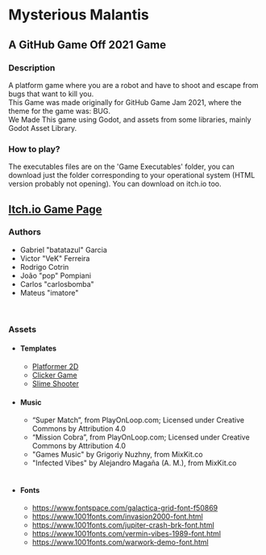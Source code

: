 # Mysterious Malantis
## A GitHub Game Off 2021 Game

### Description
A platform game where you are a robot and have to shoot and escape from bugs that want to kill you.
<br>
This Game was made originally for GitHub Game Jam 2021, where the theme for the game was: BUG.
<br>
We Made This game using Godot, and assets from some libraries, mainly Godot Asset Library.
<br>

### How to play?
The executables files are on the 'Game Executables' folder, you can download just the folder corresponding to your operational system (HTML version probably not opening).
You can download on itch.io too.

## <a href="https://projektvek.itch.io/mysterious-malantis">Itch.io Game Page </a>

### Authors

- Gabriel "batatazul" Garcia
- Victor "VeK" Ferreira
- Rodrigo Cotrin
- João "pop" Pompiani
- Carlos "carlosbomba"
- Mateus "imatore"
<br>



### Assets

- #### Templates
    - <a href="https://godotengine.org/asset-library/asset/120"> Platformer 2D </a>
    - <a href="https://godotengine.org/asset-library/asset/1022"> Clicker Game </a>
    - <a href = "https://godotengine.org/asset-library/asset/544"> Slime Shooter </a>

- #### Music

    - “Super Match”, from PlayOnLoop.com; Licensed under Creative Commons by Attribution 4.0
    - “Mission Cobra”, from PlayOnLoop.com; Licensed under Creative Commons by Attribution 4.0
    - "Games Music" by Grigoriy Nuzhny, from MixKit.co
    - "Infected Vibes" by Alejandro Magaña (A. M.), from MixKit.co
    <br>

- #### Fonts
    - https://www.fontspace.com/galactica-grid-font-f50869
    - https://www.1001fonts.com/invasion2000-font.html
    - https://www.1001fonts.com/jupiter-crash-brk-font.html
    - https://www.1001fonts.com/vermin-vibes-1989-font.html
    - https://www.1001fonts.com/warwork-demo-font.html

